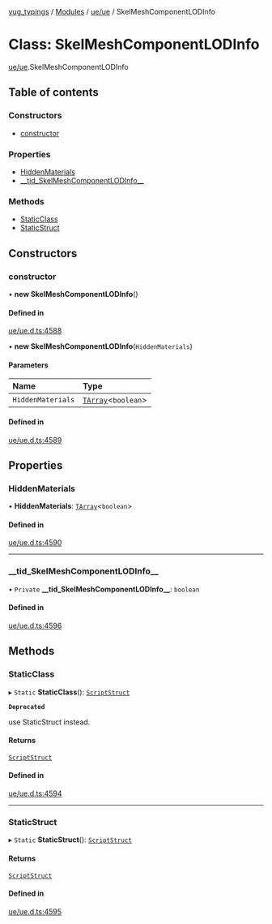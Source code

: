 [yug_typings](../README.md) / [Modules](../modules.md) / [ue/ue](../modules/ue_ue.md) / SkelMeshComponentLODInfo

# Class: SkelMeshComponentLODInfo

[ue/ue](../modules/ue_ue.md).SkelMeshComponentLODInfo

## Table of contents

### Constructors

- [constructor](ue_ue.SkelMeshComponentLODInfo.md#constructor)

### Properties

- [HiddenMaterials](ue_ue.SkelMeshComponentLODInfo.md#hiddenmaterials)
- [\_\_tid\_SkelMeshComponentLODInfo\_\_](ue_ue.SkelMeshComponentLODInfo.md#__tid_skelmeshcomponentlodinfo__)

### Methods

- [StaticClass](ue_ue.SkelMeshComponentLODInfo.md#staticclass)
- [StaticStruct](ue_ue.SkelMeshComponentLODInfo.md#staticstruct)

## Constructors

### constructor

• **new SkelMeshComponentLODInfo**()

#### Defined in

[ue/ue.d.ts:4588](https://github.com/YugMetaverse/yug_typings/blob/25cad34/ue/ue.d.ts#L4588)

• **new SkelMeshComponentLODInfo**(`HiddenMaterials`)

#### Parameters

| Name | Type |
| :------ | :------ |
| `HiddenMaterials` | [`TArray`](../interfaces/ue_puerts.TArray.md)<`boolean`\> |

#### Defined in

[ue/ue.d.ts:4589](https://github.com/YugMetaverse/yug_typings/blob/25cad34/ue/ue.d.ts#L4589)

## Properties

### HiddenMaterials

• **HiddenMaterials**: [`TArray`](../interfaces/ue_puerts.TArray.md)<`boolean`\>

#### Defined in

[ue/ue.d.ts:4590](https://github.com/YugMetaverse/yug_typings/blob/25cad34/ue/ue.d.ts#L4590)

___

### \_\_tid\_SkelMeshComponentLODInfo\_\_

• `Private` **\_\_tid\_SkelMeshComponentLODInfo\_\_**: `boolean`

#### Defined in

[ue/ue.d.ts:4596](https://github.com/YugMetaverse/yug_typings/blob/25cad34/ue/ue.d.ts#L4596)

## Methods

### StaticClass

▸ `Static` **StaticClass**(): [`ScriptStruct`](ue_ue.ScriptStruct.md)

**`Deprecated`**

use StaticStruct instead.

#### Returns

[`ScriptStruct`](ue_ue.ScriptStruct.md)

#### Defined in

[ue/ue.d.ts:4594](https://github.com/YugMetaverse/yug_typings/blob/25cad34/ue/ue.d.ts#L4594)

___

### StaticStruct

▸ `Static` **StaticStruct**(): [`ScriptStruct`](ue_ue.ScriptStruct.md)

#### Returns

[`ScriptStruct`](ue_ue.ScriptStruct.md)

#### Defined in

[ue/ue.d.ts:4595](https://github.com/YugMetaverse/yug_typings/blob/25cad34/ue/ue.d.ts#L4595)
